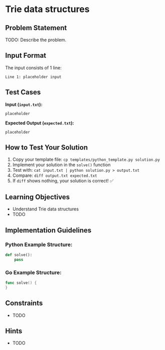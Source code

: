 # Trie data structures

## Problem Statement

TODO: Describe the problem.

## Input Format

The input consists of 1 line:
```
Line 1: placeholder input
```

## Test Cases
**Input (`input.txt`):**
```
placeholder
```

**Expected Output (`expected.txt`):**
```
placeholder
```

## How to Test Your Solution
1. Copy your template file: `cp templates/python_template.py solution.py`
2. Implement your solution in the `solve()` function
3. Test with: `cat input.txt | python solution.py > output.txt`
4. Compare: `diff output.txt expected.txt`
5. If `diff` shows nothing, your solution is correct! ✅

## Learning Objectives
- Understand Trie data structures
- TODO

## Implementation Guidelines
### Python Example Structure:
```python
def solve():
    pass
```

### Go Example Structure:
```go
func solve() {
}
```

## Constraints
- TODO

## Hints
- TODO
